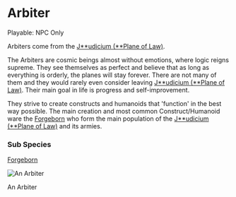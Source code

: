 # Arbiter

Playable: NPC Only

Arbiters come from the [J**udicium (**Plane of Law)](Judicium%20(Plane%20of%20Law)%2046f3842e3c1c42628e25965fffd97b07.md).

The Arbiters are cosmic beings almost without emotions, where logic reigns supreme. They see themselves as perfect and believe that as long as everything is orderly, the planes will stay forever. There are not many of them and they would rarely even consider leaving [J**udicium (**Plane of Law)](Judicium%20(Plane%20of%20Law)%2046f3842e3c1c42628e25965fffd97b07.md). Their main goal in life is progress and self-improvement.

They strive to create constructs and humanoids that 'function' in the best way possible. The main creation and most common Construct/Humanoid ware the [Forgeborn](Forgeborn%20bc063bad27a6430d94a7bda0638c9f4b.md) who form the main population of the [J**udicium (**Plane of Law)](Judicium%20(Plane%20of%20Law)%2046f3842e3c1c42628e25965fffd97b07.md) and its armies.

### Sub Species

[Forgeborn](Forgeborn%20bc063bad27a6430d94a7bda0638c9f4b.md)

![An Arbiter](image%209.png)

An Arbiter